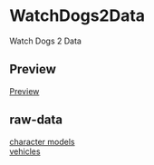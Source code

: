# WatchDogs2Data
Watch Dogs 2 Data

## Preview

[Preview](github/preview.md)

## raw-data

[character models](github/characters.md)<br>
[vehicles](github/vehicles.md)
